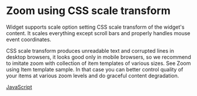 # Zoom using CSS scale transform

Widget supports scale option setting CSS scale transform of the widget's content. It scales everything except scroll bars and properly handles mouse event coordinates.

CSS scale transform produces unreadable text and corrupted lines in desktop browsers, it looks good only in mobile browsers, so we recommend to imitate zoom with collection of item templates of various sizes. See Zoom using Item template sample. In that case you can better control quality of your items at various zoom levels and do graceful content degradation.

[JavaScript](javascript.controls/CaseZoomWithCSSScaleTransform.html)
